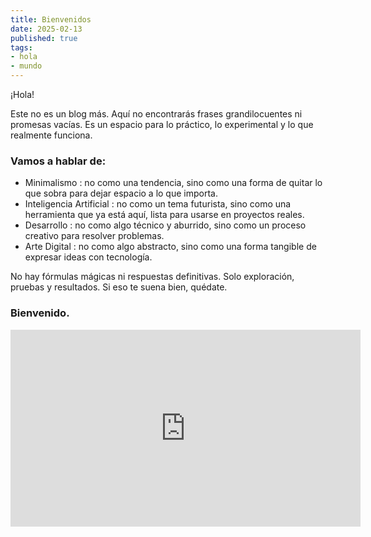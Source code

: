 ```yaml
---
title: Bienvenidos
date: 2025-02-13
published: true
tags:
- hola
- mundo
---
```

¡Hola!   

Este no es un blog más. Aquí no encontrarás frases grandilocuentes ni promesas vacías. Es un espacio para lo práctico, lo experimental y lo que realmente funciona.   
<!-- excerpt -->
### Vamos a hablar de:

+ Minimalismo : no como una tendencia, sino como una forma de quitar lo que sobra para dejar espacio a lo que importa.
+ Inteligencia Artificial : no como un tema futurista, sino como una herramienta que ya está aquí, lista para usarse en proyectos reales.
+ Desarrollo : no como algo técnico y aburrido, sino como un proceso creativo para resolver problemas. 
+ Arte Digital : no como algo abstracto, sino como una forma tangible de expresar ideas con tecnología.
     

 No hay fórmulas mágicas ni respuestas definitivas. Solo exploración, pruebas y resultados. Si eso te suena bien, quédate.

### Bienvenido.

<iframe width="560" height="315" 
        src="https://www.youtube.com/embed/5pu5ZGFWZ98" 
        frameborder="0" 
        allowfullscreen>
</iframe>
